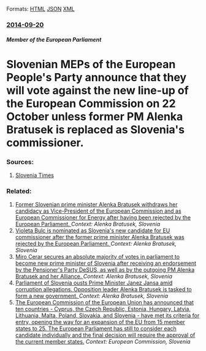 
Formats: [HTML](/news/2014/09/20/slovenian-meps-of-the-european-people-s-party-announce-that-they-will-vote-against-the-new-line-up-of-the-european-commission-on-22-october.html)  [JSON](/news/2014/09/20/slovenian-meps-of-the-european-people-s-party-announce-that-they-will-vote-against-the-new-line-up-of-the-european-commission-on-22-october.json)  [XML](/news/2014/09/20/slovenian-meps-of-the-european-people-s-party-announce-that-they-will-vote-against-the-new-line-up-of-the-european-commission-on-22-october.xml)  

### [2014-09-20](/news/2014/09/20/index.md)

##### Member of the European Parliament
# Slovenian MEPs of the European People's Party announce that they will vote against the new line-up of the European Commission on 22 October unless former PM Alenka Bratusek is replaced as Slovenia's commissioner. 




### Sources:

1. [Slovenia Times](http://www.sloveniatimes.com/political-kindergarten-slovenian-epp-meps-to-vote-against-commission)

### Related:

1. [Former Slovenian prime minister Alenka Bratusek withdraws her candidacy as Vice-President of the European Commission and as European Commissioner for Energy after having been rejected by the European Parliament. ](/news/2014/10/9/former-slovenian-prime-minister-alenka-bratua-ek-withdraws-her-candidacy-as-vice-president-of-the-european-commission-and-as-european-commis.md) _Context: Alenka Bratusek, Slovenia_
2. [Violeta Bulc is nominated as Slovenia's new candidate for EU commissioner after the former prime minister Alenka Bratusek was rejected by the European Parliament. ](/news/2014/10/10/violeta-bulc-is-nominated-as-slovenia-s-new-candidate-for-eu-commissioner-after-the-former-prime-minister-alenka-bratua-ek-was-rejected-by-t.md) _Context: Alenka Bratusek, Slovenia_
3. [Miro Cerar secures an absolute majority of votes in parliament to become new prime minister of Slovenia after receiving an endorsement by the Pensioner's Party DeSUS, as well as by the outgoing PM Alenka Bratusek and her Alliance. ](/news/2014/08/13/miro-cerar-secures-an-absolute-majority-of-votes-in-parliament-to-become-new-prime-minister-of-slovenia-after-receiving-an-endorsement-by-th.md) _Context: Alenka Bratusek, Slovenia_
4. [Parliament of Slovenia ousts Prime Minister Janez Jansa amid corruption allegations. Opposition leader Alenka Bratusek is tasked to form a new government. ](/news/2013/02/28/parliament-of-slovenia-ousts-prime-minister-janez-jana-a-amid-corruption-allegations-opposition-leader-alenka-bratua-ek-is-tasked-to-form-a.md) _Context: Alenka Bratusek, Slovenia_
5. [ The European Commission of the European Union has announced that ten countries - Cyprus, the Czech Republic, Estonia, Hungary, Latvia, Lithuania, Malta, Poland, Slovakia, and Slovenia - have met its criteria for entry, opening the way for an expansion of the EU from 15 member states to 25. The European Parliament has still to consider each candidate individually and the final decision will require the approval of the current member states.](/news/2002/10/9/the-european-commission-of-the-european-union-has-announced-that-ten-countries-a-cyprus-the-czech-republic-estonia-hungary-latvia-li.md) _Context: European Commission, Slovenia_
